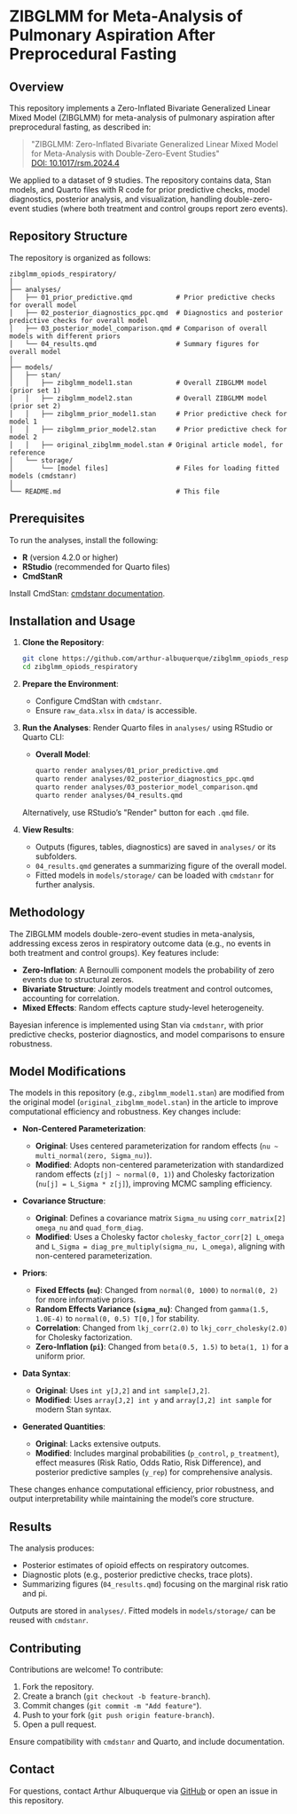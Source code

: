 # ZIBGLMM for Meta-Analysis of Pulmonary Aspiration After Preprocedural Fasting

## Overview

This repository implements a Zero-Inflated Bivariate Generalized Linear Mixed Model (ZIBGLMM) for meta-analysis of pulmonary aspiration after preprocedural fasting, as described in:

> "ZIBGLMM: Zero-Inflated Bivariate Generalized Linear Mixed Model for Meta-Analysis with Double-Zero-Event Studies"  
> [DOI: 10.1017/rsm.2024.4](https://www.cambridge.org/core/journals/research-synthesis-methods/article/zibglmm-zeroinflated-bivariate-generalized-linear-mixed-model-for-metaanalysis-with-doublezeroevent-studies/FCDCE1CC52319606DE9294F776411A3E)

We applied to a dataset of 9 studies. The repository contains data, Stan models, and Quarto files with R code for prior predictive checks, model diagnostics, posterior analysis, and visualization, handling double-zero-event studies (where both treatment and control groups report zero events).

## Repository Structure

The repository is organized as follows:

```
zibglmm_opiods_respiratory/
│
├── analyses/
│   ├── 01_prior_predictive.qmd           # Prior predictive checks for overall model
│   ├── 02_posterior_diagnostics_ppc.qmd  # Diagnostics and posterior predictive checks for overall model
│   ├── 03_posterior_model_comparison.qmd # Comparison of overall models with different priors
│   └── 04_results.qmd                    # Summary figures for overall model
│
├── models/
│   ├── stan/
│   │   ├── zibglmm_model1.stan           # Overall ZIBGLMM model (prior set 1)
│   │   ├── zibglmm_model2.stan           # Overall ZIBGLMM model (prior set 2)
│   │   ├── zibglmm_prior_model1.stan     # Prior predictive check for model 1
│   │   ├── zibglmm_prior_model2.stan     # Prior predictive check for model 2
│   │   ├── original_zibglmm_model.stan # Original article model, for reference
│   └── storage/
│       └── [model files]                 # Files for loading fitted models (cmdstanr)
│
└── README.md                             # This file
```

## Prerequisites

To run the analyses, install the following:

- **R** (version 4.2.0 or higher)
- **RStudio** (recommended for Quarto files)
- **CmdStanR**

Install CmdStan: [cmdstanr documentation](https://mc-stan.org/cmdstanr/).

## Installation and Usage

1. **Clone the Repository**:
   ```bash
   git clone https://github.com/arthur-albuquerque/zibglmm_opiods_respiratory.git
   cd zibglmm_opiods_respiratory
   ```

2. **Prepare the Environment**:
   - Configure CmdStan with `cmdstanr`.
   - Ensure `raw_data.xlsx` in `data/` is accessible.

3. **Run the Analyses**:
   Render Quarto files in `analyses/` using RStudio or Quarto CLI:

   - **Overall Model**:
     ```bash
     quarto render analyses/01_prior_predictive.qmd
     quarto render analyses/02_posterior_diagnostics_ppc.qmd
     quarto render analyses/03_posterior_model_comparison.qmd
     quarto render analyses/04_results.qmd
     ```

   Alternatively, use RStudio’s "Render" button for each `.qmd` file.

4. **View Results**:
   - Outputs (figures, tables, diagnostics) are saved in `analyses/` or its subfolders.
   - `04_results.qmd` generates a summarizing figure of the overall model.
   - Fitted models in `models/storage/` can be loaded with `cmdstanr` for further analysis.

## Methodology

The ZIBGLMM models double-zero-event studies in meta-analysis, addressing excess zeros in respiratory outcome data (e.g., no events in both treatment and control groups). Key features include:
- **Zero-Inflation**: A Bernoulli component models the probability of zero events due to structural zeros.
- **Bivariate Structure**: Jointly models treatment and control outcomes, accounting for correlation.
- **Mixed Effects**: Random effects capture study-level heterogeneity.

Bayesian inference is implemented using Stan via `cmdstanr`, with prior predictive checks, posterior diagnostics, and model comparisons to ensure robustness.

## Model Modifications

The models in this repository (e.g., `zibglmm_model1.stan`) are modified from the original model (`original_zibglmm_model.stan`) in the article to improve computational efficiency and robustness. Key changes include:

- **Non-Centered Parameterization**:
  - **Original**: Uses centered parameterization for random effects (`nu ~ multi_normal(zero, Sigma_nu)`).
  - **Modified**: Adopts non-centered parameterization with standardized random effects (`z[j] ~ normal(0, 1)`) and Cholesky factorization (`nu[j] = L_Sigma * z[j]`), improving MCMC sampling efficiency.
  
- **Covariance Structure**:
  - **Original**: Defines a covariance matrix `Sigma_nu` using `corr_matrix[2] omega_nu` and `quad_form_diag`.
  - **Modified**: Uses a Cholesky factor `cholesky_factor_corr[2] L_omega` and `L_Sigma = diag_pre_multiply(sigma_nu, L_omega)`, aligning with non-centered parameterization.
  
- **Priors**:
  - **Fixed Effects (`mu`)**: Changed from `normal(0, 1000)` to `normal(0, 2)` for more informative priors.
  - **Random Effects Variance (`sigma_nu`)**: Changed from `gamma(1.5, 1.0E-4)` to `normal(0, 0.5) T[0,]` for stability.
  - **Correlation**: Changed from `lkj_corr(2.0)` to `lkj_corr_cholesky(2.0)` for Cholesky factorization.
  - **Zero-Inflation (`pi`)**: Changed from `beta(0.5, 1.5)` to `beta(1, 1)` for a uniform prior.
  
- **Data Syntax**:
  - **Original**: Uses `int y[J,2]` and `int sample[J,2]`.
  - **Modified**: Uses `array[J,2] int y` and `array[J,2] int sample` for modern Stan syntax.
  
- **Generated Quantities**:
  - **Original**: Lacks extensive outputs.
  - **Modified**: Includes marginal probabilities (`p_control`, `p_treatment`), effect measures (Risk Ratio, Odds Ratio, Risk Difference), and posterior predictive samples (`y_rep`) for comprehensive analysis.

These changes enhance computational efficiency, prior robustness, and output interpretability while maintaining the model’s core structure.

## Results

The analysis produces:
- Posterior estimates of opioid effects on respiratory outcomes.
- Diagnostic plots (e.g., posterior predictive checks, trace plots).
- Summarizing figures (`04_results.qmd`) focusing on the marginal risk ratio and pi.

Outputs are stored in `analyses/`. Fitted models in `models/storage/` can be reused with `cmdstanr`.

## Contributing

Contributions are welcome! To contribute:
1. Fork the repository.
2. Create a branch (`git checkout -b feature-branch`).
3. Commit changes (`git commit -m "Add feature"`).
4. Push to your fork (`git push origin feature-branch`).
5. Open a pull request.

Ensure compatibility with `cmdstanr` and Quarto, and include documentation.

## Contact

For questions, contact Arthur Albuquerque via [GitHub](https://github.com/arthur-albuquerque) or open an issue in this repository.